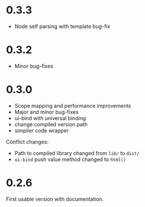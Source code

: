 # 0.3.3

* Node self parsing with template bug-fix

# 0.3.2

* Minor bug-fixes

# 0.3.0

* Scope mapping and performance improvements
* Major and minor bug-fixes
* ui-bind with universal binding
* change compiled version path 
* simplier code wrapper

Conflict changes:

* Path to compiled library changed from `lib/` to `dist/`
* `ui-bind` push value method changed to `html()`

# 0.2.6

First usable version with documentation.